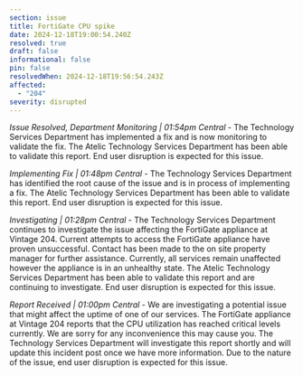 ```yaml
---
section: issue
title: FortiGate CPU spike
date: 2024-12-18T19:00:54.240Z
resolved: true
draft: false
informational: false
pin: false
resolvedWhen: 2024-12-18T19:56:54.243Z
affected:
  - "204"
severity: disrupted
---
```

*Issue Resolved, Department Monitoring | 01:54pm Central* - The Technology Services Department has implemented a fix and is now monitoring to validate the fix. The Atelic Technology Services Department has been able to validate this report. End user disruption is expected for this issue.

*Implementing Fix | 01:48pm Central* - The Technology Services Department has identified the root cause of the issue and is in process of implementing a fix. The Atelic Technology Services Department has been able to validate this report. End user disruption is expected for this issue.

*Investigating | 01:28pm Central* - The Technology Services Department continues to investigate the issue affecting the FortiGate appliance at Vintage 204. Current attempts to access the FortiGate appliance have proven unsuccessful. Contact has been made to the on site property manager for further assistance. Currently, all services remain unaffected however the appliance is in an unhealthy state. The Atelic Technology Services Department has been able to validate this report and are continuing to investigate. End user disruption is expected for this issue.

*Report Received | 01:00pm Central* - We are investigating a potential issue that might affect the uptime of one of our services. The FortiGate appliance at Vintage 204 reports that the CPU utilization has reached critical levels currently. We are sorry for any inconvenience this may cause you. The Technology Services Department will investigate this report shortly and will update this incident post once we have more information. Due to the nature of the issue, end user disruption is expected for this issue.